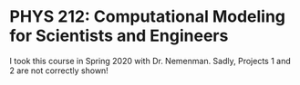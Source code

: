 # PHYS 212: Computational Modeling for Scientists and Engineers
I took this course in Spring 2020 with Dr. Nemenman. Sadly, Projects 1 and 2 are not correctly shown!
